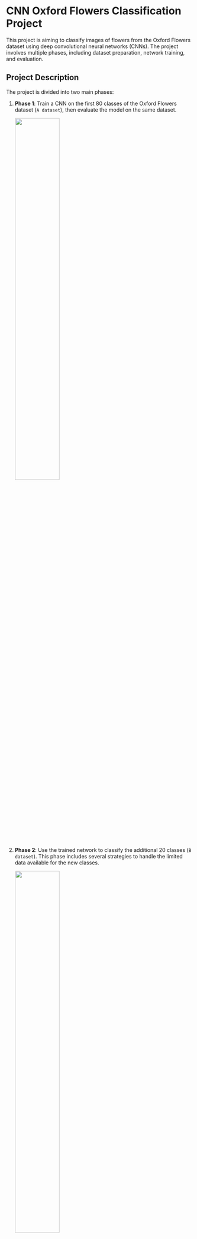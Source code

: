 # CNN Oxford Flowers Classification Project

This project is aiming to classify images of flowers from the Oxford Flowers dataset using deep convolutional neural networks (CNNs). The project involves multiple phases, including dataset preparation, network training, and evaluation.

## Project Description

The project is divided into two main phases:

1. **Phase 1**: Train a CNN on the first 80 classes of the Oxford Flowers dataset (`A dataset`), then evaluate the model on the same dataset.

   <img src="./readmi images/1.png" width="50%" height="50%">

2. **Phase 2**: Use the trained network to classify the additional 20 classes (`B dataset`). This phase includes several strategies to handle the limited data available for the new classes.

   <img src="./readmi images/3.png" width="50%" height="50%">

## Dataset

The Oxford Flowers dataset contains images of 102 flower categories. For this project, we divide the dataset as follows:
- **A dataset**: First 80 classes.
- **B dataset**: Remaining 20 classes.

The dataset is split into training and testing sets for both `A` and `B` datasets.

## Network Architecture

The CNN architecture consists of several convolutional layers followed by pooling layers and fully connected layers. Here are the details:

- **Convolutional layers**: Use 3x3 kernels, stride of 1, and padding of 1. Each convolutional layer is followed by batch normalization and ReLU activation.
- **Pooling layers**: Max pooling layers are used to reduce the spatial dimensions.
- **Fully connected layer**: The final layer flattens the input and maps it to the output classes.

<img src="./readmi images/2.png" width="90%" height="90%">

## Implementation

### Phase 1

- **Training**: Train the CNN on the `A dataset` using cross-entropy loss.
- **Evaluation**: Evaluate the trained model on the test set of the `A dataset`.

### Phase 2

The second phase involves three methods for fine-tuning the network to classify the `B dataset`:
1. **Method 1**: Train the new network normally using the `B dataset`.
2. **Method 2**: Freeze all layers except the last fully connected layer and train using the `B dataset`.

   <img src="./readmi images/5-2.png" width="40%" height="40%">
  
3. **Method 3**: Freeze all layers except the last 20 neurons of the fully connected layer and train using the `B dataset`.

   <img src="./readmi images/5-1.png" width="40%" height="40%">

## Jupyter Notebook

The `CNN_classification.ipynb` notebook contains the following:
- Data loading and preprocessing.
- Network architecture definition.
- Training and evaluation functions.
- Visualization of training progress and evaluation metrics.

## Results

The performance of the model is evaluated based on accuracy and loss for both the `A` and `B` datasets. Detailed results and comparisons between different methods are included in document.txt file.

## Optimal Parameters and Achieved Accuracy

Below is a summary of the optimal parameters and the corresponding achieved accuracy for each phase of the project:

### Phase 1: Dataset A
- **Optimal Parameters**:
  - **Batch Size**: 250
  - **Learning Rate**: 0.0005
  - **Number of Epochs**: 30
- **Accuracy**: Achieved 71% test accuracy with the optimal parameters.
<img src="./readmi images/11-1.png" width="80%" height="80%">

### Phase 2: Dataset B
#### Section 1: No Weight Constraints
- **Optimal Parameters**:
  - **Batch Size**: 250
  - **Learning Rate**: 0.0003
  - **Number of Epochs**: 60
  - **Momentum**: 0.9
  - **Optimizer**: SGD
- **Accuracy**: Best test accuracy achieved with these parameters.

#### Section 2: Frozen Convolutional Layers
- **Optimal Parameters**:
  - **Batch Size**: 250
  - **Learning Rate**: 0.0003
  - **Number of Epochs**: 60
  - **Momentum**: 0.9
  - **Optimizer**: SGD
- **Accuracy**: Similar to Section 1, best test accuracy with SGD outperforming Adam.

#### Section 3: Partially Frozen Layers
- **Optimal Parameters**:
  - **Batch Size**: 250
  - **Learning Rate**: 0.0002
  - **Number of Epochs**: 60
  - **Momentum**: 0.9
  - **Optimizer**: SGD
- **Accuracy**: Learning rate of 0.0002 provided the best performance for partially frozen layers.

## Usage

### Requirements

- Python 3.10
- PyTorch
- Jupyter Notebook
- Other dependencies as listed in `requirements.txt`

### Installation

To run the project, ensure you have Python installed along with the necessary libraries. You can install the required packages using:

```bash
pip install -r requirements.txt
```

## Conclusion

This project demonstrates the effectiveness of different strategies for training deep neural networks on a limited dataset. By leveraging transfer learning and fine-tuning techniques, the model achieves good performance on the additional classes in the `B dataset`.

